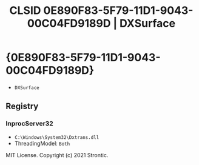 ﻿---
title: "CLSID 0E890F83-5F79-11D1-9043-00C04FD9189D | DXSurface"
excerpt: What is COM-Object CLSID 0E890F83-5F79-11D1-9043-00C04FD9189D?
---

# {0E890F83-5F79-11D1-9043-00C04FD9189D}

* `DXSurface`

## Registry


### InprocServer32

* `C:\Windows\System32\Dxtrans.dll`
* ThreadingModel: `Both`

MIT License. Copyright (c) 2021 Strontic.


